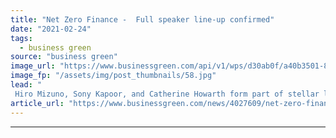 ```yaml
---
title: "Net Zero Finance -  Full speaker line-up confirmed"
date: "2021-02-24"
tags: 
  - business green
source: "business green"
image_url: "https://www.businessgreen.com/api/v1/wps/d30ab0f/a40b3501-88da-4cdf-93ed-dd6357c065cd/4/NZF-Finance-21-logo-185x114.jpg"
image_fp: "/assets/img/post_thumbnails/58.jpg"
lead: "
 Hiro Mizuno, Sony Kapoor, and Catherine Howarth form part of stellar line up for the first net Zero Festival event of the year ..."
article_url: "https://www.businessgreen.com/news/4027609/net-zero-finance-speaker-line-confirmed"
---
```


---
